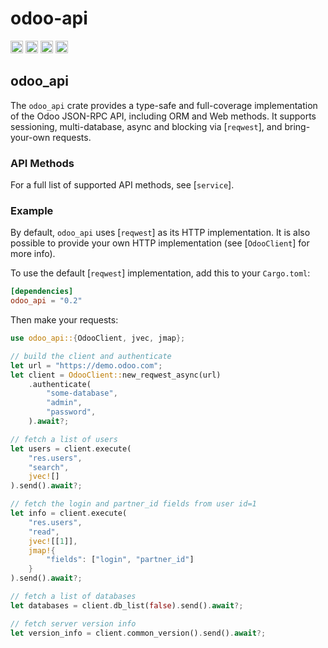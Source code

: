 # odoo-api

[<img alt="github" src="https://img.shields.io/badge/github-ryanc--me/odoo--api--rs-master?style=flat-square&logo=github&color=4078c0" height="20">](https://github.com/ryanc-me/odoo-api-rs)
[<img alt="crates.io" src="https://img.shields.io/crates/v/odoo-api?style=flat-square&logo=rust&color=f9f7ec" height="20">](https://crates.io/crates/odoo-api)
[<img alt="docs.rs" src="https://img.shields.io/docsrs/odoo-api?style=flat-square&logo=docs.rs" height="20">](https://docs.rs/odoo-api/)
[<img alt="docs.rs" src="https://img.shields.io/github/actions/workflow/status/ryanc-me/odoo-api-rs/ci.yaml?style=flat-square" height="20">](https://github.com/ryanc-me/odoo-api-rs/actions?query=branch%3Amaster)

## odoo_api
The `odoo_api` crate provides a type-safe and full-coverage implementation
of the Odoo JSON-RPC API, including ORM and Web methods. It supports sessioning,
multi-database, async and blocking via [`reqwest`], and bring-your-own requests.

### API Methods

For a full list of supported API methods, see [`service`].

### Example
By default, `odoo_api` uses [`reqwest`] as its HTTP implementation. It is also
possible to provide your own HTTP implementation (see [`OdooClient`] for more info).

To use the default [`reqwest`] implementation, add this to your `Cargo.toml`:

```toml
[dependencies]
odoo_api = "0.2"
```

Then make your requests:
```rust
use odoo_api::{OdooClient, jvec, jmap};

// build the client and authenticate
let url = "https://demo.odoo.com";
let client = OdooClient::new_reqwest_async(url)
    .authenticate(
        "some-database",
        "admin",
        "password",
    ).await?;

// fetch a list of users
let users = client.execute(
    "res.users",
    "search",
    jvec![]
).send().await?;

// fetch the login and partner_id fields from user id=1
let info = client.execute(
    "res.users",
    "read",
    jvec![[1]],
    jmap!{
        "fields": ["login", "partner_id"]
    }
).send().await?;

// fetch a list of databases
let databases = client.db_list(false).send().await?;

// fetch server version info
let version_info = client.common_version().send().await?;
```

